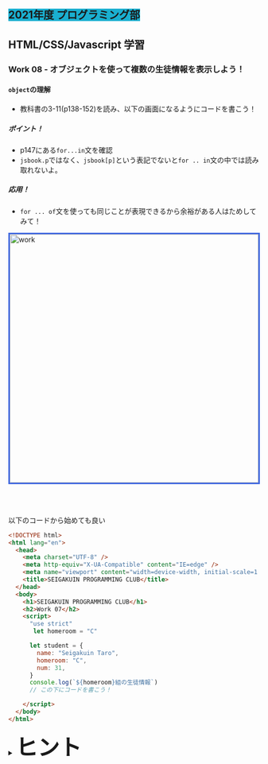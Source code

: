 ##  <span style="background: #1aafd0">2021年度 プログラミング部</span>

## HTML/CSS/Javascript 学習

### Work 08 - オブジェクトを使って複数の生徒情報を表示しよう！
#### `object`の理解
* 教科書の3-11(p138-152)を読み、以下の画面になるようにコードを書こう！

##### ポイント！
* p147にある`for...in`文を確認
* `jsbook.p`ではなく、`jsbook[p]`という表記でないと`for .. in`文の中では読み取れないよ。

##### 応用！
* `for ... of`文を使っても同じことが表現できるから余裕がある人はためしてみて！

<image src="./pics/work-08-01.png" alt="work" width="500" style="border: solid royalblue;" />

<br></br>

以下のコードから始めても良い

```html
<!DOCTYPE html>
<html lang="en">
  <head>
    <meta charset="UTF-8" />
    <meta http-equiv="X-UA-Compatible" content="IE=edge" />
    <meta name="viewport" content="width=device-width, initial-scale=1.0" />
    <title>SEIGAKUIN PROGRAMMING CLUB</title>
  </head>
  <body>
    <h1>SEIGAKUIN PROGRAMMING CLUB</h1>
    <h2>Work 07</h2>
    <script>
      "use strict"
       let homeroom = "C"

      let student = {
        name: "Seigakuin Taro",
        homeroom: "C",
        num: 31,
      }
      console.log(`${homeroom}組の生徒情報`)
      // この下にコードを書こう！

    </script>
  </body>
</html>

```



<details>
<summary><b style="font-size: 44px">ヒント</b></summary>
<image src="./pics/work-08-01-hint.png" alt="work" width="500"  />
</details>

